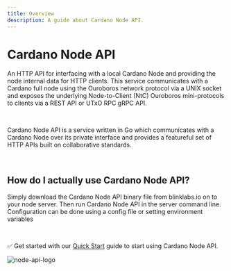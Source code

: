 ```yaml
---
title: Overview
description: A guide about Cardano Node API.
---
```


# Cardano Node API

An HTTP API for interfacing with a local Cardano Node and providing the node internal data for HTTP clients. This service communicates with a Cardano full node using the Ouroboros network protocol via a UNIX socket and exposes the underlying Node-to-Client (NtC) Ouroboros mini-protocols to clients via a REST API or UTxO RPC gRPC API.  

<br>

Cardano Node API is a service written in Go which communicates with a Cardano Node over its private interface and provides a featureful set of HTTP APIs built on collaborative standards.

<br>

## How do I actually use Cardano Node API?
Simply download the Cardano Node API binary file from blinklabs.io on to your node server. Then run Cardano Node API in the server command line. Configuration can be done using a config file or setting environment variables

<br>

✅ Get started with our [Quick Start](../002-quick-start) guide to start using Cardano Node API.

![node-api-logo](/node-api-logo.png)
